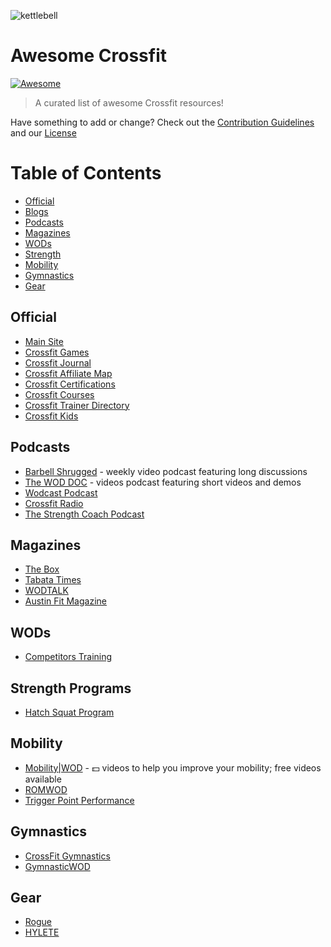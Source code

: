 ![kettlebell](http://www.clker.com/cliparts/x/q/T/g/D/o/kettlebell-clip-art-md.png)
# Awesome Crossfit
[![Awesome](https://cdn.rawgit.com/sindresorhus/awesome/d7305f38d29fed78fa85652e3a63e154dd8e8829/media/badge.svg)](https://github.com/sindresorhus/awesome)
> A curated list of awesome Crossfit resources!

Have something to add or change? Check out the [Contribution Guidelines](CONTRIBUTING.md) and our [License](LICENSE)

# Table of Contents

* [Official](#official)
* [Blogs](#blogs)
* [Podcasts](#podcasts)
* [Magazines](#magazinea)
* [WODs](#wods)
* [Strength](#strength-programs)
* [Mobility](#mobility)
* [Gymnastics](#gymnastics)
* [Gear](#gear)

## Official

* [Main Site](http://www.crossfit.com)
* [Crossfit Games](http://games.crossfit.com)
* [Crossfit Journal](http://journal.crossfit.com)
* [Crossfit Affiliate Map](http://map.crossfit.com)
* [Crossfit Certifications](http://certifications.crossfit.com)
* [Crossfit Courses](http://training.crossfit.com/courses)
* [Crossfit Trainer Directory](http://trainerdirectory.crossfit.com)
* [Crossfit Kids](http://kids.crossfit.com)

## 


## Podcasts

* [Barbell Shrugged](http://daily.barbellshrugged.com) - weekly video podcast featuring long discussions
* [The WOD DOC](http://thewoddoc.com) - videos podcast featuring short videos and demos
* [Wodcast Podcast](http://www.wodcastpodcast.com)
* [Crossfit Radio](http://journal.crossfit.com/radio)
* [The Strength Coach Podcast](http://www.strengthcoachpodcast.com)

## Magazines

* [The Box](http://www.theboxmag.com)
* [Tabata Times](http://www.tabatatimes.com)
* [WODTALK](http://www.wodtalk.com)
* [Austin Fit Magazine](http://www.wodtalk.com)

## WODs

* [Competitors Training](http://competitorstraining.com)

## Strength Programs

* [Hatch Squat Program](http://www.hatchsquat.com)

## Mobility

* [Mobility|WOD](https://mobilitywod.com) - :dollar: videos to help you improve your mobility; free videos available 
* [ROMWOD](https://romwod.com)
* [Trigger Point Performance](https://www.tptherapy.com)

## Gymnastics

* [CrossFit Gymnastics](http://www.crossfitgymnastics.com)
* [GymnasticWOD](http://gymnasticswod.com)

## Gear

* [Rogue](http://www.roguefitness.com)
* [HYLETE](http://www.hylete.com)
